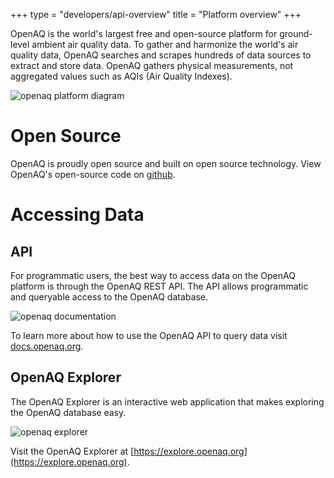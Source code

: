 +++
type = "developers/api-overview"
title = "Platform overview"
+++


OpenAQ is the world's largest free and open-source platform for ground-level ambient air quality data. To gather and harmonize the world's air quality data, OpenAQ searches and scrapes hundreds of data sources to extract and store data. OpenAQ gathers physical measurements, not aggregated values such as AQIs (Air Quality Indexes).


![openaq platform diagram](/uploads/platform_diagram.webp)


# Open Source

OpenAQ is proudly open source and built on open source technology. View OpenAQ's open-source code on [github](https://github.com/openaq).

# Accessing Data

## API

For programmatic users, the best way to access data on the OpenAQ platform is through the OpenAQ REST API. The API allows programmatic and queryable access to the OpenAQ database. 

![openaq documentation](/uploads/readme_docs.webp)

To learn more about how to use the OpenAQ API to query data visit [docs.openaq.org](https://docs.openaq.org).


## OpenAQ Explorer 

The OpenAQ Explorer is an interactive web application that makes exploring the OpenAQ database easy.

![openaq explorer](/uploads/explorer_screenshot.webp)


Visit the OpenAQ Explorer at [https://explore.openaq.org](https://explore.openaq.org).